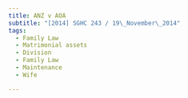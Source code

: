 ```yaml
---
title: ANZ v AOA 
subtitle: "[2014] SGHC 243 / 19\_November\_2014"
tags:
  - Family Law
  - Matrimonial assets
  - Division
  - Family Law
  - Maintenance
  - Wife

---
```


